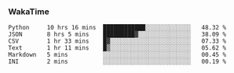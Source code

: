 ### WakaTime
<!--START_SECTION:waka-->

```text
Python     10 hrs 16 mins  ████████████░░░░░░░░░░░░░   48.32 %
JSON       8 hrs 5 mins    █████████▓░░░░░░░░░░░░░░░   38.09 %
CSV        1 hr 33 mins    █▓░░░░░░░░░░░░░░░░░░░░░░░   07.33 %
Text       1 hr 11 mins    █▒░░░░░░░░░░░░░░░░░░░░░░░   05.62 %
Markdown   5 mins          ░░░░░░░░░░░░░░░░░░░░░░░░░   00.45 %
INI        2 mins          ░░░░░░░░░░░░░░░░░░░░░░░░░   00.19 %
```

<!--END_SECTION:waka-->
